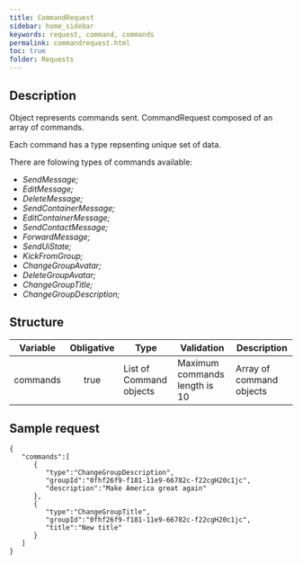 ```yaml
---
title: CommandRequest
sidebar: home_sidebar
keywords: request, command, commands
permalink: commandrequest.html
toc: true
folder: Requests
---
```


## Description

<p> Object represents commands sent. CommandRequest composed of an array of commands.
</p>
<p> Each command has a type repsenting unique set of data.
</p>
<p> There are folowing types of commands available:
<ul>
<li> <i>SendMessage;</i>
</li>
<li> <i>EditMessage;</i>
</li>
<li> <i>DeleteMessage;</i>
</li>
<li> <i>SendContainerMessage;</i>
</li>
<li> <i>EditContainerMessage;</i>
</li>
<li> <i>SendContactMessage;</i>
</li>
<li> <i>ForwardMessage;</i>
</li>
<li> <i>SendUiState;</i>
</li>
<li> <i>KickFromGroup;</i>
</li>
<li> <i>ChangeGroupAvatar;</i>
</li>
<li> <i>DeleteGroupAvatar;</i>
</li>
<li> <i>ChangeGroupTitle;</i>
</li>
<li> <i>ChangeGroupDescription;</i>
</li>
</ul>
</p>

## Structure

| Variable  | Obligative  | Type| Validation| Description
|---|:---:|---|---|---|
| commands | true | List of Command objects | Maximum commands length is 10 |Array of command objects |

## Sample request

```
{  
   "commands":[  
      {  
         "type":"ChangeGroupDescription",
         "groupId":"0fhf26f9-f181-11e9-66782c-f22cgH20c1jc",
         "description":"Make America great again"
      },
      {  
         "type":"ChangeGroupTitle",
         "groupId":"0fhf26f9-f181-11e9-66782c-f22cgH20c1jc",
         "title":"New title"
      }
   ]
}
```






